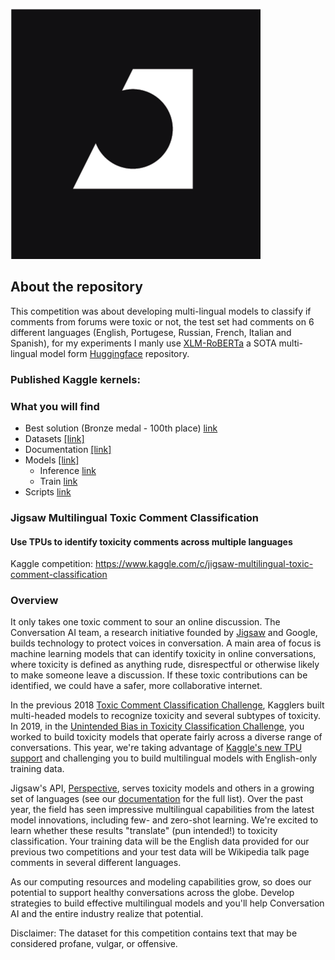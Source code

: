 ![](https://github.com/dimitreOliveira/Jigsaw-Multilingual-Toxic-Comment-Classification/blob/master/Assets/banner.png)

## About the repository
This competition was about developing multi-lingual models to classify if comments from forums were toxic or not, the test set had comments on 6 different languages (English, Portugese, Russian, French, Italian and Spanish), for my experiments I manly use [XLM-RoBERTa](https://arxiv.org/abs/1911.02116) a SOTA multi-lingual model form [Huggingface](https://huggingface.co/transformers/model_doc/xlmroberta.html) repository.

### Published Kaggle kernels:

### What you will find
- Best solution (Bronze medal - 100th place) [link](https://github.com/dimitreOliveira/Jigsaw-Multilingual-Toxic-Comment-Classification/tree/master/Best%20solution%20(Bronze%20medal%20-%20100th%20place))
- Datasets [[link]](https://github.com/dimitreOliveira/Jigsaw-Multilingual-Toxic-Comment-Classification/tree/master/Documentation)
- Documentation [[link]](https://github.com/dimitreOliveira/Jigsaw-Multilingual-Toxic-Comment-Classification/blob/master/Documentation/Planning.md)
- Models [[link]](https://github.com/dimitreOliveira/Jigsaw-Multilingual-Toxic-Comment-Classification/tree/master/Model%20backlog)
   - Inference [link](https://github.com/dimitreOliveira/Jigsaw-Multilingual-Toxic-Comment-Classification/tree/master/Model%20backlog/Inference)
   - Train [link](https://github.com/dimitreOliveira/Jigsaw-Multilingual-Toxic-Comment-Classification/tree/master/Model%20backlog/Train)
- Scripts [link](https://github.com/dimitreOliveira/Jigsaw-Multilingual-Toxic-Comment-Classification/tree/master/Scripts)

### Jigsaw Multilingual Toxic Comment Classification
#### Use TPUs to identify toxicity comments across multiple languages

Kaggle competition: https://www.kaggle.com/c/jigsaw-multilingual-toxic-comment-classification

### Overview

It only takes one toxic comment to sour an online discussion. The Conversation AI team, a research initiative founded by [Jigsaw](https://jigsaw.google.com/) and Google, builds technology to protect voices in conversation. A main area of focus is machine learning models that can identify toxicity in online conversations, where toxicity is defined as anything rude, disrespectful or otherwise likely to make someone leave a discussion. If these toxic contributions can be identified, we could have a safer, more collaborative internet.

In the previous 2018 [Toxic Comment Classification Challenge](https://www.kaggle.com/c/jigsaw-toxic-comment-classification-challenge), Kagglers built multi-headed models to recognize toxicity and several subtypes of toxicity. In 2019, in the [Unintended Bias in Toxicity Classification Challenge](https://www.kaggle.com/c/jigsaw-unintended-bias-in-toxicity-classification), you worked to build toxicity models that operate fairly across a diverse range of conversations. This year, we're taking advantage of [Kaggle's new TPU support](https://www.google.com/url?q=https://www.kaggle.com/docs/tpu&sa=D&ust=1584991625681000&usg=AFQjCNGJ-qx4nDeimQMPPosTeE9daz1o7A) and challenging you to build multilingual models with English-only training data.

Jigsaw's API, [Perspective](http://perspectiveapi.com/), serves toxicity models and others in a growing set of languages (see our [documentation](https://github.com/conversationai/perspectiveapi/blob/master/2-api/models.md#all-attribute-types) for the full list). Over the past year, the field has seen impressive multilingual capabilities from the latest model innovations, including few- and zero-shot learning. We're excited to learn whether these results "translate" (pun intended!) to toxicity classification. Your training data will be the English data provided for our previous two competitions and your test data will be Wikipedia talk page comments in several different languages.

As our computing resources and modeling capabilities grow, so does our potential to support healthy conversations across the globe. Develop strategies to build effective multilingual models and you'll help Conversation AI and the entire industry realize that potential.

Disclaimer: The dataset for this competition contains text that may be considered profane, vulgar, or offensive.
